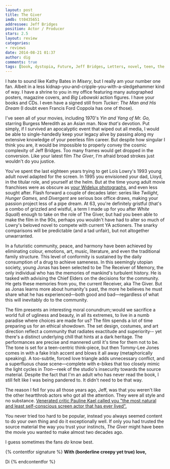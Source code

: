 ```yaml
---
layout: post
title: The Giver
imdb: tt0435651
addressee: Jeff Bridges
position: Actor / Producer
stars: 2.5
layout: review 
categories: 
- reviews
date: 2014-08-21 01:37
author: dig
comments: true
tags: [book, dystopia, Future, Jeff Bridges, Letters, novel, teen, the giver, utopia, YA novel]
---
```

I hate to sound like Kathy Bates in _Misery_, but I really am your number one fan. Albeit in a less kidnap-you-and-cripple-you-with-a-sledgehammer kind of way. I have a shrine to you in my office featuring many autographed posters, magazine covers, and _Big Lebowski_ action figures. I have your books and CDs. I even have a signed still from *Tucker: The Man and His Dream* (I doubt even Francis Ford Coppola has one of those).

I've seen all of your movies, including 1970's _Yin and Yang of Mr. Go,_ starring Burgess Meredith as an Asian man. Now _that's_ devotion. Put simply, if I survived an apocalyptic event that wiped out all media, I would be able to single-handedly keep your legacy alive by passing along my extensive knowledge of your peerless film career. But despite how singular I think you are, it would be impossible to properly convey the cosmic complexity of Jeff Bridges. Too many frames would get dropped in the conversion. Like your latest film _The Giver_, I'm afraid broad strokes just wouldn't do you justice.

You've spent the last eighteen years trying to get Lois Lowry's 1993 young adult novel adapted for the screen. In 1995 you envisioned your dad, Lloyd, in the titular role, and yourself at the helm. But at the time young adult movie franchises were as obscure as [your Widelux photographs][3], and even less sought after. Flash forward a couple of decades later: series like _Twilight_, _Hunger Games,_ and _Divergent_ are serious box office draws, making your passion project less of a pipe dream. At 63, you're definitely gristful (that's a combo of grizzled and wistful, a term I made up for you after _White Squall_) enough to take on the role of The Giver, but had you been able to make the film in the 90s, perhaps you wouldn't have had to alter so much of Lowry's beloved novel to compete with current YA actioners. The snarky comparisons will be predictable (and a tad unfair), but not altogether unwarranted.

   [3]: http://lens.blogs.nytimes.com/2013/04/30/the-dude-abides-wide/

In a futuristic community, peace, and harmony have been achieved by eliminating colour, emotions, art, music, literature, and even the traditional family structure. This level of conformity is sustained by the daily consumption of a drug to achieve sameness. In this seemingly utopian society, young Jonas has been selected to be The Receiver of Memory, the only individual who has the memories of mankind's turbulent history. He is tasked with advising the Chief Elders on the decisions for the community. He gets these memories from you, the current Receiver, aka The Giver. But as Jonas learns more about humanity's past, the more he believes he must share what he has experienced—both good and bad—regardless of what this will inevitably do to the community.

The film presents an interesting moral conundrum;:would we sacrifice a world full of ugliness and beauty, in all its extremes, to live in a numb paradise where choices are made for us? The film spends a lot of time preparing us for an ethical showdown. The set design, costumes, and art direction reflect a community that radiates exactitude and superiority-- yet there's a distinct underlying chill that hints at a dark heritage. The performances are precise and mannered until it's time for them not to be. The tone is set for a teen-centric think-piece, but then Tommy-Lee Jones comes in with a fake Irish accent and blows it all away (metaphorically speaking). A too-subtle, forced love triangle adds unnecessary conflict, and a superfluous chase scene—complete with e-bikes that too closely mimic the light cycles in _Tron_—reek of the studio's insecurity towards the source material. Despite the fact that I'm an adult who has never read the book, I still felt like I was being pandered to. It didn't need to be that way.

The reason I fell for you all those years ago, Jeff, was that you weren't like the other heartthrob actors who got all the attention. They were all style and no substance. [Venerated critic Pauline Kael called you "the most natural and least self-conscious screen actor that has ever lived".][4]

   [4]: http://www.theatlantic.com/magazine/archive/2012/09/a-critic-and-a-poet/309070/

You never tried too hard to be popular, instead you always seemed content to do your own thing and do it exceptionally well. If only you had trusted the source material the way you trust your instincts, _The Giver_ might have been the movie you wanted to make almost two decades ago.

I guess sometimes the fans _do_ know best.

{% contentfor signature %}
**With (borderline creepy yet true) love,**

Di
{% endcontentfor %}